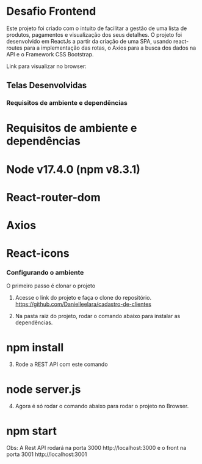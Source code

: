 # Desafio Frontend

Este projeto foi criado com o intuito de facilitar a gestão de uma lista de produtos, pagamentos e visualização dos seus detalhes. O projeto foi desenvolvido em ReactJs a partir da criação de uma SPA, usando react-routes para a implementação das rotas, o Axios para a busca dos dados na API e o Framework CSS Bootstrap.

Link para visualizar no browser:
## Telas Desenvolvidas


### Requisitos de ambiente e dependências

# Requisitos de ambiente e dependências
# Node v17.4.0 (npm v8.3.1)
# React-router-dom
# Axios
# React-icons

### Configurando o ambiente

O primeiro passo é clonar o projeto

1. Acesse o link do projeto e faça o clone do repositório. https://github.com/Danielleelara/cadastro-de-clientes

2. Na pasta raiz do projeto, rodar o comando abaixo para instalar as dependências.

# npm install

3. Rode a REST API com este comando 
# node server.js

4. Agora é só rodar o comando abaixo para rodar o projeto no Browser.
# npm start

Obs: A Rest API rodará na porta 3000 http://localhost:3000 e o front na porta 3001 http://localhost:3001


